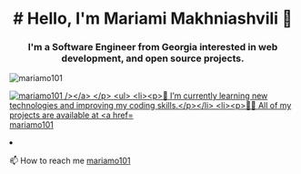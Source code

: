 <h1 align="center"># Hello, I'm  Mariami Makhniashvili 👋 </h1>
<h3 align="center">I'm a  Software Engineer from Georgia interested in  web development, and open source projects.</h3>

<p align="left"> <img src="https://komarev.com/ghpvc/?username=mariamo101li&label=Profile%20views&color=3f5427&style=plastic" alt="mariamo101" /> </p>

<p align="left"> <a href="https://github.com/ryo-ma/github-profile-trophy"><img src="https://github-profile-trophy.vercel.app/?username=mariamo101" alt="mariamo101 /></a> </p>

- 🌱 I’m currently learning new technologies and improving my coding skills.

- 👨‍💻 All of my projects are available at [mariamo101](https://github.com/mariamo101)

- 📫 How to reach me [mariamo101](https://www.linkedin.com/in/mariamo-mariamo101)
